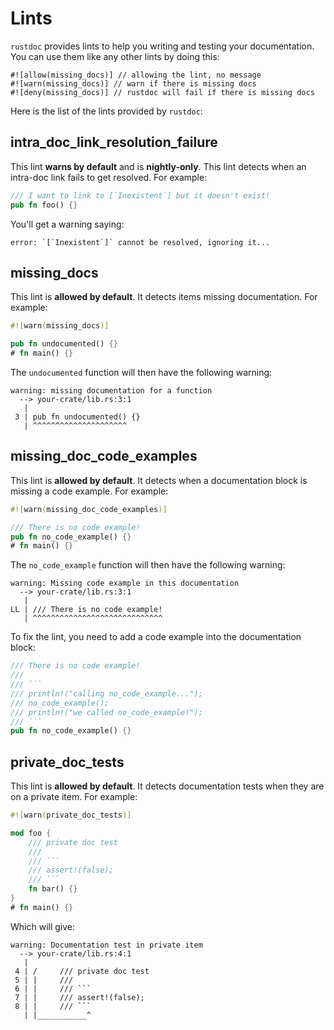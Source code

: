 # Lints

`rustdoc` provides lints to help you writing and testing your documentation. You
can use them like any other lints by doing this:

```rust,ignore
#![allow(missing_docs)] // allowing the lint, no message
#![warn(missing_docs)] // warn if there is missing docs
#![deny(missing_docs)] // rustdoc will fail if there is missing docs
```

Here is the list of the lints provided by `rustdoc`:

## intra_doc_link_resolution_failure

This lint **warns by default** and is **nightly-only**. This lint detects when
an intra-doc link fails to get resolved. For example:

```rust
/// I want to link to [`Inexistent`] but it doesn't exist!
pub fn foo() {}
```

You'll get a warning saying:

```text
error: `[`Inexistent`]` cannot be resolved, ignoring it...
```

## missing_docs

This lint is **allowed by default**. It detects items missing documentation.
For example:

```rust
#![warn(missing_docs)]

pub fn undocumented() {}
# fn main() {}
```

The `undocumented` function will then have the following warning:

```text
warning: missing documentation for a function
  --> your-crate/lib.rs:3:1
   |
 3 | pub fn undocumented() {}
   | ^^^^^^^^^^^^^^^^^^^^^
```

## missing_doc_code_examples

This lint is **allowed by default**. It detects when a documentation block
is missing a code example. For example:

```rust
#![warn(missing_doc_code_examples)]

/// There is no code example!
pub fn no_code_example() {}
# fn main() {}
```

The `no_code_example` function will then have the following warning:

```text
warning: Missing code example in this documentation
  --> your-crate/lib.rs:3:1
   |
LL | /// There is no code example!
   | ^^^^^^^^^^^^^^^^^^^^^^^^^^^^^
```

To fix the lint, you need to add a code example into the documentation block:

```rust
/// There is no code example!
///
/// ```
/// println!("calling no_code_example...");
/// no_code_example();
/// println!("we called no_code_example!");
/// ```
pub fn no_code_example() {}
```

## private_doc_tests

This lint is **allowed by default**. It detects documentation tests when they
are on a private item. For example:

```rust
#![warn(private_doc_tests)]

mod foo {
    /// private doc test
    ///
    /// ```
    /// assert!(false);
    /// ```
    fn bar() {}
}
# fn main() {}
```

Which will give:

```text
warning: Documentation test in private item
  --> your-crate/lib.rs:4:1
   |
 4 | /     /// private doc test
 5 | |     ///
 6 | |     /// ```
 7 | |     /// assert!(false);
 8 | |     /// ```
   | |___________^
```
